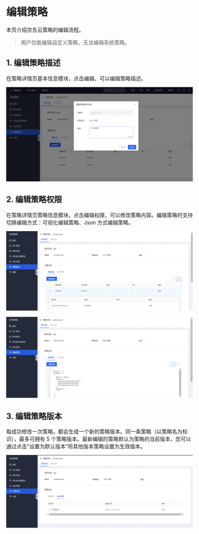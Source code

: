 # 编辑策略

本页介绍京东云策略的编辑流程。

> 用户仅能编辑自定义策略，无法编辑系统策略。

## 1. 编辑策略描述

在策略详情页基本信息模块，点击编辑，可以编辑策略描述。

![](../../../../../../image/IAM/PolicyNew/edit11.png)


## 2. 编辑策略权限

在策略详情页策略信息模块，点击编辑权限，可以修改策略内容。编辑策略时支持切换编辑方式：可视化编辑策略、Json 方式编辑策略。

![](../../../../../../image/IAM/PolicyNew/edit22.png)

![](../../../../../../image/IAM/PolicyNew/edit33.png)

## 3. 编辑策略版本

每成功修改一次策略，都会生成一个新的策略版本。同一条策略（以策略名为标识），最多可拥有 5 个策略版本。最新编辑的策略默认为策略的当前版本，您可以通过点击“设置为默认版本”将其他版本策略设置为生效版本。

![](../../../../../../image/IAM/PolicyNew/edition1.png)

